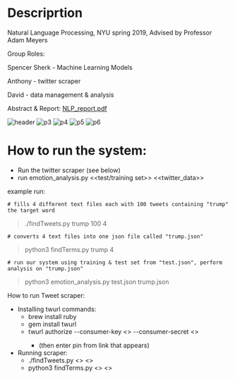

# Descriprtion
Natural Language Processing, NYU spring 2019, Advised by Professor Adam Meyers


Group Roles:

Spencer Sherk - Machine Learning Models

Anthony - twitter scraper

David - data management & analysis

Abstract & Report:
[NLP_report.pdf](https://github.com/SpencerSherk/SentimentAnalysisML/files/6962207/NLP_report.pdf)

![header](https://user-images.githubusercontent.com/39233109/128880179-1fed3a72-7a70-43f6-91a3-c576cf84c5cf.png)
![p3](https://user-images.githubusercontent.com/39233109/128880197-9957318d-14c9-4cfe-b4fc-9383ce319c45.png)
![p4](https://user-images.githubusercontent.com/39233109/128880201-7a067102-72bd-47aa-ab38-826bf8884bb8.png)
![p5](https://user-images.githubusercontent.com/39233109/128880208-fe5ef35a-c72c-42e9-aa6c-0d63a361b99a.png)
![p6](https://user-images.githubusercontent.com/39233109/128880219-acb58af8-8e79-4075-a1c7-1b35b5adb8ed.png)




# How to run the system:

 - Run the twitter scraper (see below)
 - run emotion_analysis.py <<test/training set>> <<twitter_data>>

 example run: 

	# fills 4 different text files each with 100 tweets containing "trump" the target word
 > ./findTweets.py trump 100 4 		

 	# converts 4 text files into one json file called "trump.json"
 > python3 findTerms.py trump 4     

 	# run our system using training & test set from "test.json", perform analysis on "trump.json"
 > python3 emotion_analysis.py test.json trump.json 		




How to run Tweet scraper:
- Installing twurl commands:
	- brew install ruby
	- gem install twurl
	- twurl authorize --consumer-key <<key>> --consumer-secret <<secret>>
		- (then enter pin from link that appears)
- Running scraper:
	- ./findTweets.py <<term>> <<number of times to search for tweets>>
	- python3 findTerms.py <<term>> <<number of times tweets were searched>>

